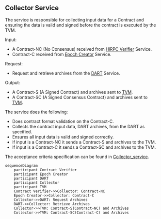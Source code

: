 ## Collector Service

The service is responsible for collecting input data for a Contract and ensuring the data is valid and signed before the contract is executed by the TVM.

Input:
  - A Contract-NC (No Consensus) received from [HiRPC Verifier](/documents/architecture/HiRPCVerifier.md) Service.
  - Contract-C received from [Epoch Creator](/documents/architecture/EpochCreator.md) Service.

Request:
  - Request and retrieve archives from the [DART](/documents/architecture/DART.md) Service.

Output:
  - A Contract-S (A Signed Contract) and archives sent to [TVM](/documents/architecture/TVM.md). 
  - A Contract-SC (A Signed Consensus Contract) and archives sent to [TVM](/documents/architecture/TVM.md). 

 The service does the following:

  - Does contract format validation on the Contract-C.
  - Collects the contract input data, DART archives, from the DART as specified.
  - Ensures all input data is valid and signed correctly.
  - If input is a Contract-NC it sends a Contract-S and archives to the TVM.
  - If input is a Contract-C it sends a Contract-SC and archives to the TVM.

The acceptance criteria specification can be found in [Collector_service](/bdd/tagion/testbench/services/Collector_service.md).

```mermaid
sequenceDiagram
    participant Contract Verifier 
    participant Epoch Creator
    participant DART 
    participant Collector
    participant TVM 
    Contract Verifier->>Collector: Contract-NC 
    Epoch Creator->>Collector: Contract-C
    Collector->>DART: Request Archives
    DART->>Collector: Retrieve Archives
    Collector->>TVM: Contract-S(Contract-NC) and Archives
    Collector->>TVM: Contract-SC(Contract-C) and Archives

```

